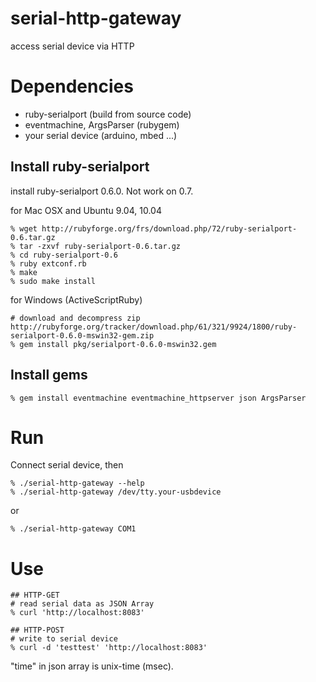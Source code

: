 serial-http-gateway
===================
access serial device via HTTP


Dependencies
============
* ruby-serialport (build from source code)
* eventmachine, ArgsParser (rubygem)
* your serial device (arduino, mbed ...)


Install ruby-serialport
-----------------------

install ruby-serialport 0.6.0. Not work on 0.7.

for Mac OSX and Ubuntu 9.04, 10.04

    % wget http://rubyforge.org/frs/download.php/72/ruby-serialport-0.6.tar.gz
    % tar -zxvf ruby-serialport-0.6.tar.gz
    % cd ruby-serialport-0.6
    % ruby extconf.rb
    % make
    % sudo make install

for Windows (ActiveScriptRuby)

    # download and decompress zip http://rubyforge.org/tracker/download.php/61/321/9924/1800/ruby-serialport-0.6.0-mswin32-gem.zip
    % gem install pkg/serialport-0.6.0-mswin32.gem


Install gems
------------

    % gem install eventmachine eventmachine_httpserver json ArgsParser


Run
===

Connect serial device, then

    % ./serial-http-gateway --help
    % ./serial-http-gateway /dev/tty.your-usbdevice

or

    % ./serial-http-gateway COM1


Use
===

    ## HTTP-GET
    # read serial data as JSON Array
    % curl 'http://localhost:8083'

    ## HTTP-POST
    # write to serial device
    % curl -d 'testtest' 'http://localhost:8083'

"time" in json array is unix-time (msec).

